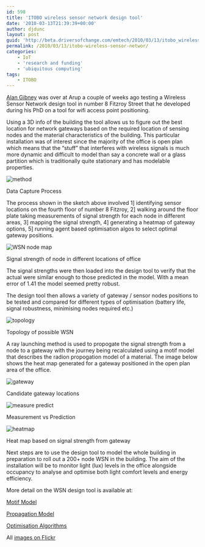 ```yaml
---
id: 598
title: 'ITOBO wireless sensor network design tool'
date: '2010-03-13T21:39:39+00:00'
author: djdunc
layout: post
guid: 'http://beta.driversofchange.com/emtech/2010/03/13/itobo_wireless_sensor_networ/'
permalink: /2010/03/13/itobo-wireless-sensor-networ/
categories:
    - IoT
    - 'research and funding'
    - 'ubiquitous computing'
tags:
    - ITOBO
---
```


[Alan Gibney](http://www.aws.cit.ie/personnel/PersonalMain.php?User=amcgibney) was over at Arup a couple of weeks ago testing a Wireless Sensor Network design tool in number 8 Fitzroy Street that he developed during his PhD on a tool for wifi access point positioning.

Using a 3D info of the building the tool allows us to figure out the best location for network gateways based on the required location of sensing nodes and the material characteristics of the building. This particular installation was of interest since the majority of the office is open plan which means that the “stuff” that interferes with wireless signals is much more dynamic and difficult to model than say a concrete wall or a glass partition which is traditionally quite stationary and has modelable properties.

![method](https://i0.wp.com/farm3.static.flickr.com/2617/4429740437_70e9fa1bb8.jpg?w=1170)

Data Capture Process

The process shown in the sketch above involved 1\] identifying sensor locations on the fourth floor of number 8 Fitzroy, 2\] walking around the floor plate taking measurements of signal strength for each node in different areas, 3\] mapping the signal strength, 4\] generating a heatmap of gateway options, 5\] running agent based optimisation algos to select optimal gateway positions.

![WSN node map](https://i0.wp.com/farm5.static.flickr.com/4060/4429685425_ee648e6279.jpg?w=1170)

Signal strength of node in different locations of office

The signal strengths were then loaded into the design tool to verify that the actual were similar enough to those predicted in the model. With a mean error of 1.41 the model seemed pretty robust.

The design tool then allows a variety of gateway / sensor nodes positions to be tested and compared for different types of optimisation (battery life, signal robustness, minimising nodes required etc.)

![topology](https://i0.wp.com/farm5.static.flickr.com/4003/4430452656_32ff725744_o.jpg?w=1170)

Topology of possible WSN

A ray launching method is used to propogate the signal strength from a node to a gateway with the journey being recalculated using a motif model that describes the radion propogation model of a material. The image below shows the heat map generated for a gateway positioned in the open plan area of the office.

![gateway](https://i0.wp.com/farm5.static.flickr.com/4025/4430452840_92a3a2361f_o.jpg?w=1170)

Candidate gateway locations

![measure predict](https://i0.wp.com/farm3.static.flickr.com/2766/4430452984_dbd78b9039_o.jpg?w=1170)

Measurement vs Prediction

![heatmap](https://i0.wp.com/farm3.static.flickr.com/2803/4430452772_0ebfbb91cd_o.jpg?w=1170)

Heat map based on signal strength from gateway

Next steps are to use the design tool to model the whole building in preparation to roll out a 200+ node WSN in the building. The aim of the installation will be to monitor light (lux) levels in the office alongside occupancy to analyse and optimise both light comfort levels and energy efficiency.

More detail on the WSN design tool is available at:

[Motif Model](http://www.aws.cit.ie/personnel/PersonalMain.php?User=mklepal)

[Propagation Model](http://citeseerx.ist.psu.edu/viewdoc/download?doi=10.1.1.132.8246&rep=rep1&type=pdf)

[Optimisation Algorithms](http://www.aws.cit.ie/personnel/PersonalMain.php?User=amcgibney)

All [images on Flickr](http://www.flickr.com/photos/pseudonomad/sets/72157602816009716/)